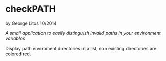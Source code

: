 checkPATH
=========
by George Litos 10/2014

*A small application to easily distinguish invalid paths in your environment variables*

Display path enviroment directories in a list, non existing directories are colored red.

